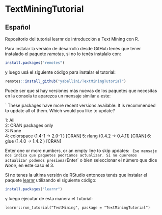 # TextMiningTutorial

## Español
Repositorio del tutorial learnr de introducción a Text Mining con R.

Para instalar la versión de desarrollo desde GitHub tenés que tener instalado el paquete _remotes_, si no lo tenés instalalo con:

``` r
install.packages("remotes")

```
y luego usá el siguiente código para instalar el tutorial:

``` r
remotes::install_github("yabellini/TextMiningTutorial")
```
Puede ser que si hay versiones más nuevas de los paquetes que necesitas en la consola te aparezca un mensaje similar a este:

`
These packages have more recent versions available.
It is recommended to update all of them.
Which would you like to update?

 1: All                                 
 2: CRAN packages only                  
 3: None                                
 4: colorspace (1.4-1  -> 2.0-1 ) [CRAN]
 5: rlang      (0.4.2  -> 0.4.11) [CRAN]
 6: glue       (1.4.0  -> 1.4.2 ) [CRAN]
 
 Enter one or more numbers, or an empty line to skip updates:
` 
Ese mensaje nos indica que paquetes podríamos actualizar. Si no queremos actualizar podemos presionar `Enter` o bien seleccionar el número que dice _None_, en este caso el 3. 

Si no tenes la ultima versión de RStudio entonces tenés que instalar el paquete [learnr](https://rstudio.github.io/learnr/index.html) utilizando el siguiente código:

``` r
install.packages("learnr")

```

y luego ejecutar de esta manera el Tutorial:

`learnr::run_tutorial("TextMining", package = "TextMiningTutorial")`


